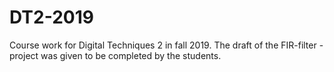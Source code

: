 # DT2-2019
Course work for Digital Techniques 2 in fall 2019. The draft of the FIR-filter -project was given to be completed by the students.
